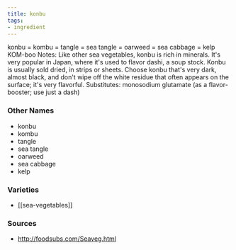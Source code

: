 ```yaml
---
title: konbu
tags:
- ingredient
---
```

konbu = kombu = tangle = sea tangle = oarweed = sea cabbage = kelp KOM-boo Notes: Like other sea vegetables, konbu is rich in minerals. It's very popular in Japan, where it's used to flavor dashi, a soup stock. Konbu is usually sold dried, in strips or sheets. Choose konbu that's very dark, almost black, and don't wipe off the white residue that often appears on the surface; it's very flavorful. Substitutes: monosodium glutamate (as a flavor-booster; use just a dash)

### Other Names

* konbu
* kombu
* tangle
* sea tangle
* oarweed
* sea cabbage
* kelp

### Varieties

* [[sea-vegetables]]

### Sources
* http://foodsubs.com/Seaveg.html
